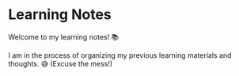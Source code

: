 # Learning Notes

Welcome to my learning notes! 📚

I am in the process of organizing my previous learning materials and thoughts. 😅 (Excuse the mess!)